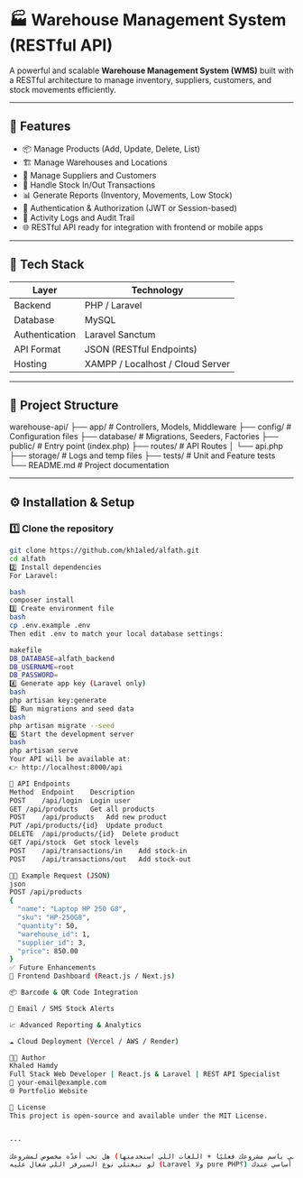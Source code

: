 # 🏭 Warehouse Management System (RESTful API)

A powerful and scalable **Warehouse Management System (WMS)** built with a RESTful architecture to manage inventory, suppliers, customers, and stock movements efficiently.

---

## 🚀 Features

- 📦 Manage Products (Add, Update, Delete, List)
- 🏗️ Manage Warehouses and Locations
- 👥 Manage Suppliers and Customers
- 🔄 Handle Stock In/Out Transactions
- 📊 Generate Reports (Inventory, Movements, Low Stock)
- 🔐 Authentication & Authorization (JWT or Session-based)
- 🧾 Activity Logs and Audit Trail
- 🌐 RESTful API ready for integration with frontend or mobile apps

---

## 🧰 Tech Stack

| Layer | Technology |
|-------|-------------|
| Backend | PHP / Laravel |
| Database | MySQL  |
| Authentication | Laravel Sanctum |
| API Format | JSON (RESTful Endpoints) |
| Hosting | XAMPP / Localhost / Cloud Server |

---

## 📁 Project Structure

warehouse-api/
├── app/ # Controllers, Models, Middleware
├── config/ # Configuration files
├── database/ # Migrations, Seeders, Factories
├── public/ # Entry point (index.php)
├── routes/ # API Routes
│ └── api.php
├── storage/ # Logs and temp files
├── tests/ # Unit and Feature tests
└── README.md # Project documentation

---

## ⚙️ Installation & Setup

### 1️⃣ Clone the repository
```bash
git clone https://github.com/kh1aled/alfath.git
cd alfath
2️⃣ Install dependencies
For Laravel:

bash
composer install
3️⃣ Create environment file
bash
cp .env.example .env
Then edit .env to match your local database settings:

makefile
DB_DATABASE=alfath_backend
DB_USERNAME=root
DB_PASSWORD=
4️⃣ Generate app key (Laravel only)
bash
php artisan key:generate
5️⃣ Run migrations and seed data
bash
php artisan migrate --seed
6️⃣ Start the development server
bash
php artisan serve
Your API will be available at:
👉 http://localhost:8000/api

📡 API Endpoints
Method	Endpoint	Description
POST	/api/login	Login user
GET	/api/products	Get all products
POST	/api/products	Add new product
PUT	/api/products/{id}	Update product
DELETE	/api/products/{id}	Delete product
GET	/api/stock	Get stock levels
POST	/api/transactions/in	Add stock-in
POST	/api/transactions/out	Add stock-out

🧑‍💻 Example Request (JSON)
json
POST /api/products
{
  "name": "Laptop HP 250 G8",
  "sku": "HP-250G8",
  "quantity": 50,
  "warehouse_id": 1,
  "supplier_id": 3,
  "price": 850.00
}
✅ Future Enhancements
📱 Frontend Dashboard (React.js / Next.js)

📦 Barcode & QR Code Integration

🔔 Email / SMS Stock Alerts

📈 Advanced Reporting & Analytics

☁️ Cloud Deployment (Vercel / AWS / Render)

🧑‍💼 Author
Khaled Hamdy
Full Stack Web Developer | React.js & Laravel | REST API Specialist
📧 your-email@example.com
🌐 Portfolio Website

🪪 License
This project is open-source and available under the MIT License.


---

هل تحب أعدّه مخصوص لمشروعك (يعني باسم مشروعك فعليًا + اللغات اللي استخدمتها + API endpoints الحقيقية اللي عندك)؟  
لو تبعتلي نوع السيرفر اللي شغال عليه (Laravel ولا pure PHP؟) وكام جدول أساسي عندك (زي products, warehouses, transactions...)، أعمله لك نسخة مخصصة بالكامل.






